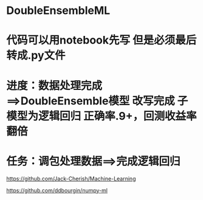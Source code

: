 # DoubleEnsembleML
# 代码可以用notebook先写 但是必须最后转成.py文件


# 进度：数据处理完成==>DoubleEnsemble模型 改写完成 子模型为逻辑回归 正确率.9+，回测收益率翻倍

# 任务：调包处理数据==>完成逻辑回归



https://github.com/Jack-Cherish/Machine-Learning


https://github.com/ddbourgin/numpy-ml
